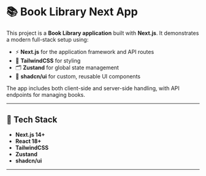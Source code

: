 # 📚 Book Library Next App

This project is a **Book Library application** built with **Next.js**.
It demonstrates a modern full-stack setup using:

- ⚡ **Next.js** for the application framework and API routes
- 🎨 **TailwindCSS** for styling
- 🗂 **Zustand** for global state management
- 🧩 **shadcn/ui** for custom, reusable UI components

The app includes both client-side and server-side handling, with API endpoints for managing books.

---

## 🔧 Tech Stack

- **Next.js 14+**
- **React 18+**
- **TailwindCSS**
- **Zustand**
- **shadcn/ui**

---
